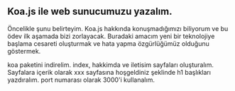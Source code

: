 ## Koa.js ile web sunucumuzu yazalım.

Öncelikle şunu belirteyim. Koa.js hakkında konuşmadığımızı biliyorum ve bu ödev ilk aşamada bizi zorlayacak. Buradaki amacım yeni bir teknolojiye başlama cesareti oluşturmak ve hata yapma özgürlüğümüz olduğunu göstermek.

koa paketini indirelim.
index, hakkimda ve iletisim sayfaları oluşturalım.
Sayfalara içerik olarak xxx sayfasına hoşgeldiniz şeklinde h1 başlıkları yazdıralım.
port numarası olarak 3000'i kullanalım.
